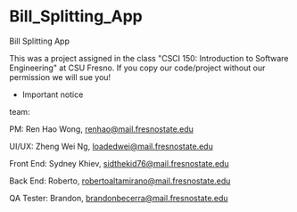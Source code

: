 # Bill_Splitting_App
Bill Splitting App

This was a project assigned in the class "CSCI 150: Introduction to Software Engineering" at CSU Fresno. If you copy our code/project without our permission we will sue you!

- Important notice

team:  


PM: Ren Hao Wong, renhao@mail.fresnostate.edu


UI/UX: Zheng Wei Ng, loadedwei@mail.fresnostate.edu  


Front End: Sydney Khiev, sidthekid76@mail.fresnostate.edu  


Back End: Roberto,  robertoaltamirano@mail.fresnostate.edu


QA Tester: Brandon,  brandonbecerra@mail.fresnostate.edu


